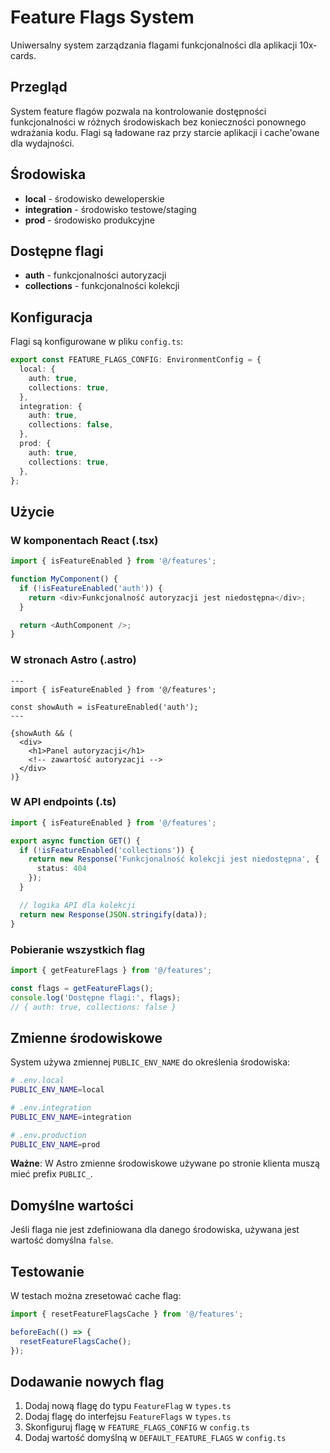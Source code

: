 # Feature Flags System

Uniwersalny system zarządzania flagami funkcjonalności dla aplikacji 10x-cards.

## Przegląd

System feature flagów pozwala na kontrolowanie dostępności funkcjonalności w różnych środowiskach bez konieczności ponownego wdrażania kodu. Flagi są ładowane raz przy starcie aplikacji i cache'owane dla wydajności.

## Środowiska

- **local** - środowisko deweloperskie
- **integration** - środowisko testowe/staging  
- **prod** - środowisko produkcyjne

## Dostępne flagi

- **auth** - funkcjonalności autoryzacji
- **collections** - funkcjonalności kolekcji

## Konfiguracja

Flagi są konfigurowane w pliku `config.ts`:

```typescript
export const FEATURE_FLAGS_CONFIG: EnvironmentConfig = {
  local: {
    auth: true,
    collections: true,
  },
  integration: {
    auth: true,
    collections: false,
  },
  prod: {
    auth: true,
    collections: true,
  },
};
```

## Użycie

### W komponentach React (.tsx)

```typescript
import { isFeatureEnabled } from '@/features';

function MyComponent() {
  if (!isFeatureEnabled('auth')) {
    return <div>Funkcjonalność autoryzacji jest niedostępna</div>;
  }

  return <AuthComponent />;
}
```

### W stronach Astro (.astro)

```astro
---
import { isFeatureEnabled } from '@/features';

const showAuth = isFeatureEnabled('auth');
---

{showAuth && (
  <div>
    <h1>Panel autoryzacji</h1>
    <!-- zawartość autoryzacji -->
  </div>
)}
```

### W API endpoints (.ts)

```typescript
import { isFeatureEnabled } from '@/features';

export async function GET() {
  if (!isFeatureEnabled('collections')) {
    return new Response('Funkcjonalność kolekcji jest niedostępna', { 
      status: 404 
    });
  }

  // logika API dla kolekcji
  return new Response(JSON.stringify(data));
}
```

### Pobieranie wszystkich flag

```typescript
import { getFeatureFlags } from '@/features';

const flags = getFeatureFlags();
console.log('Dostępne flagi:', flags);
// { auth: true, collections: false }
```

## Zmienne środowiskowe

System używa zmiennej `PUBLIC_ENV_NAME` do określenia środowiska:

```bash
# .env.local
PUBLIC_ENV_NAME=local

# .env.integration  
PUBLIC_ENV_NAME=integration

# .env.production
PUBLIC_ENV_NAME=prod
```

**Ważne**: W Astro zmienne środowiskowe używane po stronie klienta muszą mieć prefix `PUBLIC_`.

## Domyślne wartości

Jeśli flaga nie jest zdefiniowana dla danego środowiska, używana jest wartość domyślna `false`.

## Testowanie

W testach można zresetować cache flag:

```typescript
import { resetFeatureFlagsCache } from '@/features';

beforeEach(() => {
  resetFeatureFlagsCache();
});
```

## Dodawanie nowych flag

1. Dodaj nową flagę do typu `FeatureFlag` w `types.ts`
2. Dodaj flagę do interfejsu `FeatureFlags` w `types.ts`
3. Skonfiguruj flagę w `FEATURE_FLAGS_CONFIG` w `config.ts`
4. Dodaj wartość domyślną w `DEFAULT_FEATURE_FLAGS` w `config.ts`
